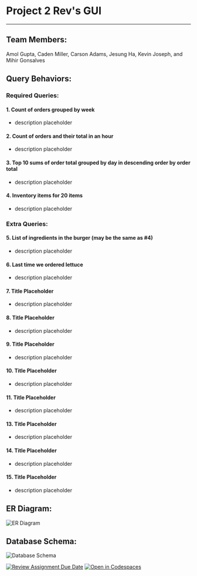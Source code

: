 # Project 2 Rev's GUI
-----


## Team Members:
Amol Gupta, Caden Miller, Carson Adams, Jesung Ha, Kevin Joseph, and Mihir Gonsalves


## Query Behaviors:

### Required Queries:
#### 1. Count of orders grouped by week
- description placeholder 
#### 2. Count of orders and their total in an hour
- description placeholder 
#### 3. Top 10 sums of order total grouped by day in descending order by order total
- description placeholder 
#### 4. Inventory items for 20 items
- description placeholder 

### Extra Queries:
#### 5. List of ingredients in the burger (may be the same as #4)
- description placeholder 
#### 6. Last time we ordered lettuce
- description placeholder 
#### 7. Title Placeholder
- description placeholder 
#### 8. Title Placeholder
- description placeholder 
#### 9. Title Placeholder
- description placeholder 
#### 10. Title Placeholder
- description placeholder 
#### 11. Title Placeholder
- description placeholder 
#### 13. Title Placeholder
- description placeholder 
#### 14. Title Placeholder
- description placeholder 
#### 15. Title Placeholder
- description placeholder 


## ER Diagram:
![ER Diagram](https://github.com/csce-315-331-2024a/project-2-database-gui-905-1/blob/dev/images/ERD.png?raw=true)


## Database Schema:
![Database Schema](https://github.com/csce-315-331-2024a/project-2-database-gui-905-1/blob/dev/images/schema.png?raw=true)


[![Review Assignment Due Date](https://classroom.github.com/assets/deadline-readme-button-24ddc0f5d75046c5622901739e7c5dd533143b0c8e959d652212380cedb1ea36.svg)](https://classroom.github.com/a/7JP64vQQ)
[![Open in Codespaces](https://classroom.github.com/assets/launch-codespace-7f7980b617ed060a017424585567c406b6ee15c891e84e1186181d67ecf80aa0.svg)](https://classroom.github.com/open-in-codespaces?assignment_repo_id=13882821)
